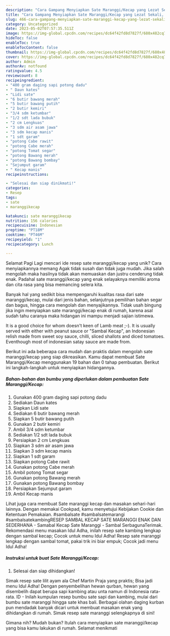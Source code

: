 ```yaml
---
description: "Cara Gampang Menyiapkan Sate Maranggi/Kecap yang Lezat Sekali, Lezat"
title: "Cara Gampang Menyiapkan Sate Maranggi/Kecap yang Lezat Sekali, Lezat"
slug: 466-cara-gampang-menyiapkan-sate-maranggi-kecap-yang-lezat-sekali-lezat
category: Uncategorized
date: 2023-05-02T07:57:35.511Z
image: https://img-global.cpcdn.com/recipes/dc64f42fd8d7827f/680x482cq70/sate-maranggikecap-foto-resep-utama.jpg
hideToc: false
enableToc: true
enableTocContent: false
thumbnail: https://img-global.cpcdn.com/recipes/dc64f42fd8d7827f/680x482cq70/sate-maranggikecap-foto-resep-utama.jpg
cover: https://img-global.cpcdn.com/recipes/dc64f42fd8d7827f/680x482cq70/sate-maranggikecap-foto-resep-utama.jpg
author: Admin
authorAv: notfound
ratingvalue: 4.5
reviewcount: 8
recipeingredient:
- "400 gram daging sapi potong dadu"
- " Daun kates"
- "Lidi sate"
- "6 butir bawang merah"
- "5 butir bawang putih"
- "2 butir kemiri"
- "3/4 sdm ketumbar"
- "1/2 sdt lada bubuk"
- "2 cm Lengkuas"
- "3 sdm air asam jawa"
- "3 sdm kecap manis"
- "1 sdt garam"
- "potong Cabe rawit"
- "potong Cabe merah"
- "potong Tomat segar"
- "potong Bawang merah"
- "potong Bawang bombay"
- "Sejumput garam"
- " Kecap manis"
recipeinstructions:

- "Selesai dan siap dinikmati!"
categories:
- Resep
tags:
- sate
- maranggikecap

katakunci: sate maranggikecap 
nutrition: 156 calories
recipecuisine: Indonesian
preptime: "PT18M"
cooktime: "PT46M"
recipeyield: "1"
recipecategory: Lunch

---
```



Selamat Pagi Lagi mencari ide resep sate maranggi/kecap yang unik? Cara menyiapkannya memang Agak tidak susah dan tidak juga mudah. Jika salah mengolah maka hasilnya tidak akan memuaskan dan justru cenderung tidak enak. Padahal sate maranggi/kecap yang enak selayaknya memiliki aroma dan cita rasa yang bisa memancing selera kita.


Banyak hal yang sedikit bisa mempengaruhi kualitas rasa dari sate maranggi/kecap, mulai dari jenis bahan, selanjutnya pemilihan bahan segar dan bagus, hingga cara mengolah dan menyajikannya. Tidak usah bingung jika ingin menyiapkan sate maranggi/kecap enak di rumah, karena asal sudah tahu caranya maka hidangan ini mampu menjadi sajian istimewa.

It is a good choice for whom doesn&#39;t keen of Lamb meat ;-). It is usually served with either with peanut sauce or &#34;Sambal Kecap&#34;, an Indonesian relish made from sweet soy sauce, chilli, sliced shallots and diced tomatoes. Eventhough most of indonesian satay sauce are made from.


Berikut ini ada beberapa cara mudah dan praktis dalam mengolah sate maranggi/kecap yang siap dikreasikan. Kamu dapat membuat Sate Maranggi/Kecap menggunakan 19 bahan dan 0 tahap pembuatan. Berikut ini langkah-langkah untuk menyiapkan hidangannya.

<!--inarticleads1-->

##### Bahan-bahan dan bumbu yang diperlukan dalam pembuatan Sate Maranggi/Kecap:

1. Gunakan 400 gram daging sapi potong dadu
1. Sediakan  Daun kates
1. Siapkan Lidi sate
1. Sediakan 6 butir bawang merah
1. Siapkan 5 butir bawang putih
1. Gunakan 2 butir kemiri
1. Ambil 3/4 sdm ketumbar
1. Sediakan 1/2 sdt lada bubuk
1. Persiapkan 2 cm Lengkuas
1. Siapkan 3 sdm air asam jawa
1. Siapkan 3 sdm kecap manis
1. Siapkan 1 sdt garam
1. Siapkan potong Cabe rawit
1. Gunakan potong Cabe merah
1. Ambil potong Tomat segar
1. Gunakan potong Bawang merah
1. Gunakan potong Bawang bombay
1. Persiapkan Sejumput garam
1. Ambil  Kecap manis


Lihat juga cara membuat Sate maranggi kecap dan masakan sehari-hari lainnya. Dengan memakai Cookpad, kamu menyetujui Kebijakan Cookie dan Ketentuan Pemakaian. #sambalsate #sambalsatemarangi #sambalsatekambingRESEP SAMBAL KECAP SATE MARANGGI ENAK DAN SEDERHANA - Samabal Kecap Sate Maranggi - Sambal SerbagunaTerimak. Rekomendasi menu masakan Idul Adha, inilah resep sate kambing lengkap dengan sambal kecap; Cocok untuk menu Idul Adha! Resep sate maranggi lengkap dengan sambal tomat, pakai trik ini biar empuk; Cocok jadi menu Idul Adha! 

<!--inarticleads2-->

##### Instruksi untuk buat Sate Maranggi/Kecap:


1. Selesai dan siap dihidangkan!

Simak resep sate lilit ayam ala Chef Martin Praja yang praktis; Bisa jadi menu Idul Adha! Dengan penyembelihan hewan qurban, hewan yang disembelih dapat berupa sapi kambing atau unta namun di Indonesia rata-rata. ID - Inilah kumpulan resep bumbu sate sapi dan kambing, mulai dari bumbu sate maranggi hingga sate khas bali. Berbagai olahan daging kurban pun mendadak banyak dicari untuk membuat masakan enak yang dihidangkan di rumah. Simak resep sate maranggi selengkapnya di sini! 

Gimana nih? Mudah bukan? Itulah cara menyiapkan sate maranggi/kecap yang bisa kamu lakukan di rumah. Selamat menikmati
